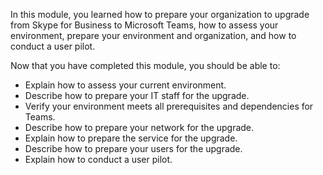In this module, you learned how to prepare your organization to upgrade from Skype for Business to Microsoft Teams, how to assess your environment, prepare your environment and organization, and how to conduct a user pilot.

Now that you have completed this module, you should be able to:
  
- Explain how to assess your current environment.
- Describe how to prepare your IT staff for the upgrade.
- Verify your environment meets all prerequisites and dependencies for Teams.
- Describe how to prepare your network for the upgrade.
- Explain how to prepare the service for the upgrade.
- Describe how to prepare your users for the upgrade.
- Explain how to conduct a user pilot.
